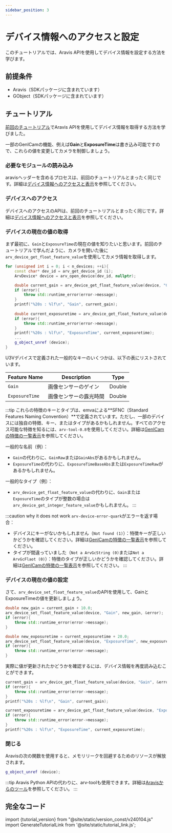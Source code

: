 ```yaml
---
sidebar_position: 3
---
```


# デバイス情報へのアクセスと設定

このチュートリアルでは、Aravis APIを使用してデバイス情報を設定する方法を学びます。

## 前提条件

* Aravis（SDKパッケージに含まれています）
* GObject（SDKパッケージに含まれています）

## チュートリアル

[前回のチュートリアル](./obtain-device-info)でAravis APIを使用してデバイス情報を取得する方法を学びました。

一部のGenICamの機能、例えば**Gain**と**ExposureTime**は書き込み可能ですので、これらの値を変更してカメラを制御しましょう。

### 必要なモジュールの読み込み

aravisヘッダーを含めるプロセスは、前回のチュートリアルとまったく同じです。詳細は[デバイス情報へのアクセスと表示](./obtain-device-info)を参照してください。

### デバイスへのアクセス

デバイスへのアクセスのAPIは、前回のチュートリアルとまったく同じです。詳細は[デバイス情報へのアクセスと表示](./obtain-device-info)を参照してください。

### デバイスの現在の値の取得

まず最初に、`Gain`と`ExposureTime`の現在の値を知りたいと思います。前回のチュートリアルで学んだように、カメラを開いた後に`arv_device_get_float_feature_value`を使用してカメラ情報を取得します。

```c++
for (unsigned int i = 0; i < n_devices; ++i){
    const char* dev_id = arv_get_device_id (i);
    ArvDevice* device = arv_open_device(dev_id, nullptr);

    double current_gain = arv_device_get_float_feature_value(device, "Gain", &error);
    if (error){
        throw std::runtime_error(error->message);
    }
    printf("%20s : %lf\n", "Gain", current_gain);
    
    double current_exposuretime = arv_device_get_float_feature_value(device, "ExposureTime", &error);
    if (error){
        throw std::runtime_error(error->message);
    }
    printf("%20s : %lf\n", "ExposureTime", current_exposuretime);
    ...
    g_object_unref (device);
}
```

U3Vデバイスで定義された一般的なキーのいくつかは、以下の表にリストされています。

| Feature Name | Description | Type |
| --------   | ------- | ------- |
| `Gain` | 画像センサーのゲイン | Double |
| `ExposureTime` | 画像センサーの露光時間 | Double | 

:::tip
これらの特徴のキーとタイプは、emvaによる**SFNC（Standard Features Naming Convention）**で定義されています。ただし、一部のデバイスには独自の特徴、キー、またはタイプがあるかもしれません。すべてのアクセス可能な特徴を知るには、`arv-tool-0.8`を使用してください。詳細は[GenICamの特徴の一覧表示](../../external/aravis/arv-tools)を参照してください。

一般的な名前（例）：
* `Gain`の代わりに、`GainRaw`または`GainAbs`があるかもしれません。
* `ExposureTime`の代わりに、`ExposureTimeBaseAbs`または`ExposureTimeRaw`があるかもしれません。

一般的なタイプ（例）：
* `arv_device_get_float_feature_value`の代わりに、`Gain`または`ExposureTime`のタイプが整数の場合は`arv_device_get_integer_feature_value`かもしれません。
:::

:::caution why it does not work
`arv-device-error-quark`がエラーを返す場合：
* デバイスにキーがないかもしれません（`Not found (1)`）：特徴キーが正しいかどうかを確認してください。詳細は[GenICamの特徴の一覧表示](../../external/aravis/arv-tools)を参照してください。
* タイプが間違っていました（`Not a ArvGcString (0)`または`Not a ArvGcFlaot (0)`）：特徴のタイプが正しいかどうかを確認してください。詳細は[GenICamの特徴の一覧表示](../../external/aravis/arv-tools)を参照してください。
:::

### デバイスの現在の値の設定

さて、`arv_device_set_float_feature_value`のAPIを使用して、GainとExposureTimeの値を更新しましょう。

```c++
double new_gain = current_gain + 10.0;
arv_device_set_float_feature_value(device, "Gain", new_gain, &error);
if (error){
    throw std::runtime_error(error->message);
}

double new_exposuretime = current_exposuretime + 20.0;
arv_device_set_float_feature_value(device, "ExposureTime", new_exposuretime, &error);
if (error){
    throw std::runtime_error(error->message);
}
```

実際に値が更新されたかどうかを確認するには、デバイス情報を再度読み込むことができます。

```c++
current_gain = arv_device_get_float_feature_value(device, "Gain", &error);
if (error){
    throw std::runtime_error(error->message);
}
printf("%20s : %lf\n", "Gain", current_gain);

current_exposuretime = arv_device_get_float_feature_value(device, "ExposureTime", &error);
if (error){
    throw std::runtime_error(error->message);
}
printf("%20s : %lf\n", "ExposureTime", current_exposuretime);
```

### 閉じる

Aravisの次の関数を使用すると、メモリリークを回避するためのリソースが解放されます。

```c++
g_object_unref (device);
```

:::tip
Aravis Python APIの代わりに、arv-toolも使用できます。詳細は[Aravisからのツール](../../external/aravis/arv-tools.md)を参照してください。
:::

## 完全なコード

import {tutorial_version} from "@site/static/version_const/v240104.js"
import GenerateTutorialLink from '@site/static/tutorial_link.js';

<GenerateTutorialLink language="cpp" tag={tutorial_version} tutorialfile="tutorial0_set_device_info" />
